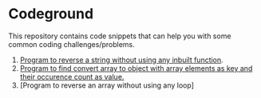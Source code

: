 # Codeground

This repository contains code snippets that can help you with some common coding challenges/problems.

1. [Program to reverse a string without using any inbuilt function](https://repl.it/@RazaIqbal/stringReverse#index.js).
2. [Program to find convert array to object with array elements as key and their occurence count as value.](https://repl.it/@RazaIqbal/arrayToObject-with-count-as-value)
3. [Program to reverse an array without using any loop]
